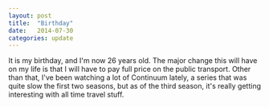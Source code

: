 ```yaml
---
layout: post
title:  "Birthday"
date:   2014-07-30
categories: update
---
```


It is my birthday, and I'm now 26 years old. The major change this will have on my life is that I
will have to pay full price on the public transport. Other than that, I've been watching a lot of
Continuum lately, a series that was quite slow the first two seasons, but as of the third season,
it's really getting interesting with all time travel stuff.
